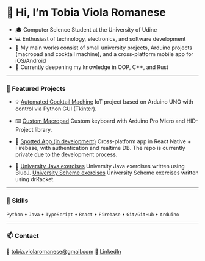 
# 👋 Hi, I’m Tobia Viola Romanese

- 🎓  Computer Science Student at the University of Udine
- 💻  Enthusiast of technology, electronics, and software development
- 🔧  My main works consist of small university projects, Arduino projects (macropad and cocktail machine), and a cross-platform mobile app for iOS/Android
- 🌱  Currently deepening my knowledge in OOP, C++, and Rust

---

### 🧩 Featured Projects

* 💡 [Automated Cocktail Machine](https://github.com/Aibot-19/cocktail-machine)
  IoT project based on Arduino UNO with control via Python GUI (Tkinter).

* ⌨️ [Custom Macropad](https://github.com/Aibot-19/macropad)
  Custom keyboard with Arduino Pro Micro and HID-Project library.

* 📱 [Spotted App (in development)](https://github.com/Nimeg22/Spotted)
  Cross-platform app in React Native + Firebase, with authentication and realtime DB.
  The repo is currently private due to the development process.
  
* 📝 [University Java exercises](https://github.com/Aibot-19/uni-java-exercises)
  University Java exercises written using BlueJ.
  [University Scheme exercises](https://github.com/Aibot-19/uni-scheme-exercises)
  University Scheme exercises written using drRacket.

---

### 🧠 Skills

`Python` • `Java` • `TypeScript` • `React` • `Firebase` • `Git/GitHub` • `Arduino`

---

### 📫 Contact

📧 [tobia.violaromanese@gmail.com](mailto:tobia.violaromanese@gmail.com)
🔗 [LinkedIn](https://www.linkedin.com/in/tobia-viola-romanese-3a3756201/)
